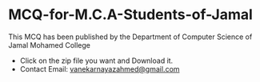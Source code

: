 # MCQ-for-M.C.A-Students-of-Jamal
This MCQ has been published by the Department of Computer Science of Jamal Mohamed College


* Click on the zip file you want and Download it.
* Contact Email: vanekarnayazahmed@gmail.com
